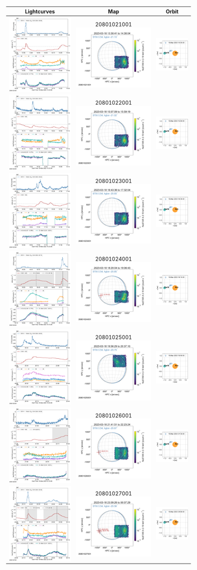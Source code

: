 |  Lightcurves |  Map | Orbit |
|:---:|:---:|:---:|
|![](ltc_20230318_1325_20801021001_ngs.png)|20801021001<br/>![](map_20230318_1325_20801021001_ngs.png)|![](orbeph_20230318_1325_20801021001_ngs.png)|
|![](ltc_20230318_1500_20801022001_ngs.png)|20801022001<br/>![](map_20230318_1500_20801022001_ngs.png)|![](orbeph_20230318_1500_20801022001_ngs.png)|
|![](ltc_20230318_1635_20801023001_ngs.png)|20801023001<br/>![](map_20230318_1635_20801023001_ngs.png)|![](orbeph_20230318_1635_20801023001_ngs.png)|
|![](ltc_20230318_1815_20801024001_ngs.png)|20801024001<br/>![](map_20230318_1815_20801024001_ngs.png)|![](orbeph_20230318_1815_20801024001_ngs.png)|
|![](ltc_20230318_1950_20801025001_ngs.png)|20801025001<br/>![](map_20230318_1950_20801025001_ngs.png)|![](orbeph_20230318_1950_20801025001_ngs.png)|
|![](ltc_20230318_2135_20801026001_ngs.png)|20801026001<br/>![](map_20230318_2135_20801026001_ngs.png)|![](orbeph_20230318_2135_20801026001_ngs.png)|
|![](ltc_20230318_2300_20801027001_ngs.png)|20801027001<br/>![](map_20230318_2300_20801027001_ngs.png)|![](orbeph_20230318_2300_20801027001_ngs.png)|

